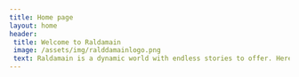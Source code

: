 ```yaml
---
title: Home page
layout: home
header:
 title: Welcome to Raldamain
 image: /assets/img/ralddamainlogo.png
 text: Raldamain is a dynamic world with endless stories to offer. Here you can find the rules for the Raldamain role-playing system along with information about the world and its characters. This page is still under construction and the information is incomplete in many places. 
---
```


